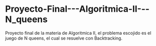 # Proyecto-Final---Algoritmica-II---N_queens
Proyecto final de la materia de Algoritmica II, el problema escojido es el juego de N queens, el cual se resuelve con Backtracking.
